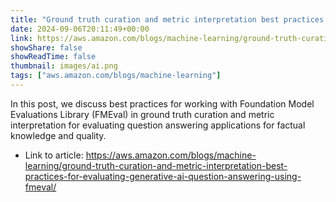 ```yaml
---
title: "Ground truth curation and metric interpretation best practices for evaluating generative AI question answering using FMEval"
date: 2024-09-06T20:11:49+00:00
link: https://aws.amazon.com/blogs/machine-learning/ground-truth-curation-and-metric-interpretation-best-practices-for-evaluating-generative-ai-question-answering-using-fmeval/
showShare: false
showReadTime: false
thumbnail: images/ai.png
tags: ["aws.amazon.com/blogs/machine-learning"]
---
```

In this post, we discuss best practices for working with Foundation Model Evaluations Library (FMEval) in ground truth curation and metric interpretation for evaluating question answering applications for factual knowledge and quality.

- Link to article: https://aws.amazon.com/blogs/machine-learning/ground-truth-curation-and-metric-interpretation-best-practices-for-evaluating-generative-ai-question-answering-using-fmeval/